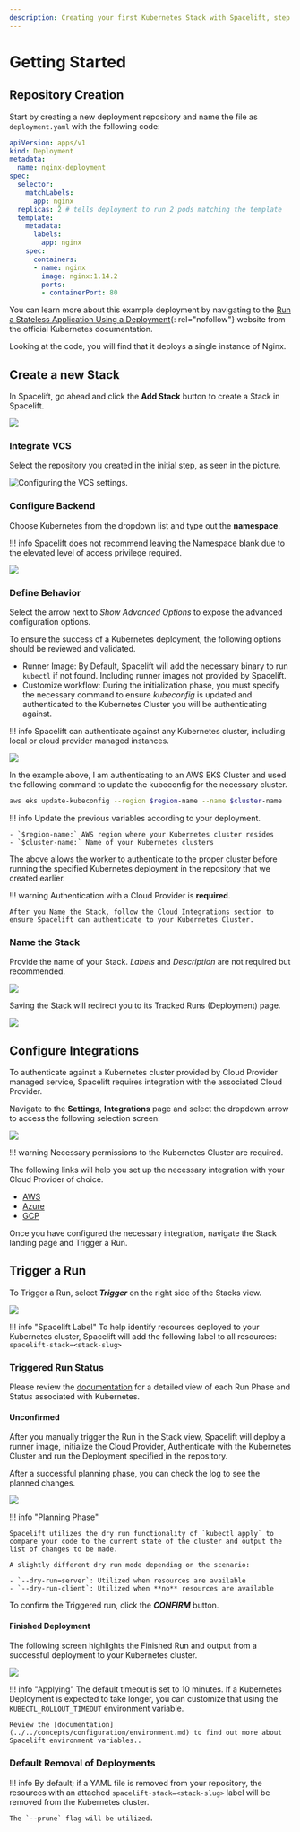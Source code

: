 ```yaml
---
description: Creating your first Kubernetes Stack with Spacelift, step by step.
---
```


# Getting Started

## Repository Creation

Start by creating a new deployment repository and name the file as `deployment.yaml` with the following code:

```yaml
apiVersion: apps/v1
kind: Deployment
metadata:
  name: nginx-deployment
spec:
  selector:
    matchLabels:
      app: nginx
  replicas: 2 # tells deployment to run 2 pods matching the template
  template:
    metadata:
      labels:
        app: nginx
    spec:
      containers:
      - name: nginx
        image: nginx:1.14.2
        ports:
        - containerPort: 80
```

You can learn more about this example deployment by navigating to the [Run a Stateless Application Using a Deployment](https://kubernetes.io/docs/tasks/run-application/run-stateless-application-deployment/){: rel="nofollow"} website from the official Kubernetes documentation.

Looking at the code, you will find that it deploys a single instance of Nginx.

## Create a new Stack

In Spacelift, go ahead and click the **Add Stack** button to create a Stack in Spacelift.

![](../../assets/screenshots/k8s-create-a-new-stack.png)

### Integrate VCS

Select the repository you created in the initial step, as seen in the picture.

![Configuring the VCS settings.](../../assets/screenshots/k8s-integrate-vcs.png)

### Configure Backend

Choose Kubernetes from the dropdown list and type out the **namespace**.

!!! info
    Spacelift does not recommend leaving the Namespace blank due to the elevated level of access privilege required.

![](../../assets/screenshots/k8s-configure-backend.png)

### Define Behavior

Select the arrow next to _Show Advanced Options_ to expose the advanced configuration options.

To ensure the success of a Kubernetes deployment, the following options should be reviewed and validated.

- Runner Image: By Default, Spacelift will add the necessary binary to run `kubectl` if not found. Including runner images not provided by Spacelift.
- Customize workflow: During the initialization phase, you must specify the necessary command to ensure _kubeconfig_ is updated and authenticated to the Kubernetes Cluster you will be authenticating against.

!!! info
    Spacelift can authenticate against any Kubernetes cluster, including local or cloud provider managed instances.

![](../../assets/screenshots/k8s-define-behavior.png)

In the example above, I am authenticating to an AWS EKS Cluster and used the following command to update the kubeconfig for the necessary cluster.

```bash
aws eks update-kubeconfig --region $region-name --name $cluster-name
```

!!! info
    Update the previous variables according to your deployment.

    - `$region-name:` AWS region where your Kubernetes cluster resides
    - `$cluster-name:` Name of your Kubernetes clusters

The above allows the worker to authenticate to the proper cluster before running the specified Kubernetes deployment in the repository that we created earlier.

!!! warning
    Authentication with a Cloud Provider is **required**.

    After you Name the Stack, follow the Cloud Integrations section to ensure Spacelift can authenticate to your Kubernetes Cluster.

### Name the Stack

Provide the name of your Stack. _Labels_ and _Description_ are not required but recommended.

![](../../assets/screenshots/k8s-name-stack.png)

Saving the Stack will redirect you to its Tracked Runs (Deployment) page.

![](../../assets/screenshots/k8s-triggered-runs.png)

## Configure Integrations

To authenticate against a Kubernetes cluster provided by Cloud Provider managed service, Spacelift requires integration with the associated Cloud Provider.

Navigate to the **Settings**, **Integrations** page and select the dropdown arrow to access the following selection screen:

![](../../assets/screenshots/k8s-integration-selection.png)

!!! warning
    Necessary permissions to the Kubernetes Cluster are required.

The following links will help you set up the necessary integration with your Cloud Provider of choice.

- [AWS](../../integrations/cloud-providers/aws.md)
- [Azure](../../integrations/cloud-providers/azure.md)
- [GCP](../../integrations/cloud-providers/gcp.md)

Once you have configured the necessary integration, navigate the Stack landing page and Trigger a Run.

## Trigger a Run

To Trigger a Run, select _**Trigger**_ on the right side of the Stacks view.

![](../../assets/screenshots/k8s-trigger.png)

!!! info "Spacelift Label"
    To help identify resources deployed to your Kubernetes cluster, Spacelift will add the following label to all resources: `spacelift-stack=<stack-slug>`

### Triggered Run Status

Please review the [documentation](../../concepts/run/README.md#common-run-states) for a detailed view of each Run Phase and Status associated with Kubernetes.

#### Unconfirmed

After you manually trigger the Run in the Stack view, Spacelift will deploy a runner image, initialize the Cloud Provider, Authenticate with the Kubernetes Cluster and run the Deployment specified in the repository.

After a successful planning phase, you can check the log to see the planned changes.

![](../../assets/screenshots/k8s-unconfirmed.png)

!!! info "Planning Phase"

    Spacelift utilizes the dry run functionality of `kubectl apply` to compare your code to the current state of the cluster and output the list of changes to be made.

    A slightly different dry run mode depending on the scenario:

    - `--dry-run=server`: Utilized when resources are available
    - `--dry-run-client`: Utilized when **no** resources are available

To confirm the Triggered run, click the _**CONFIRM**_ button.

#### Finished Deployment

The following screen highlights the Finished Run and output from a successful deployment to your Kubernetes cluster.

![](../../assets/screenshots/k8s-finished.png)

!!! info "Applying"
    The default timeout is set to 10 minutes. If a Kubernetes Deployment is expected to take longer, you can customize that using the `KUBECTL_ROLLOUT_TIMEOUT` environment variable.

    Review the [documentation](../../concepts/configuration/environment.md) to find out more about Spacelift environment variables..

### Default Removal of Deployments

!!! info
    By default; if a YAML file is removed from your repository, the resources with an attached `spacelift-stack=<stack-slug>` label will be removed from the Kubernetes cluster.

    The `--prune` flag will be utilized.
